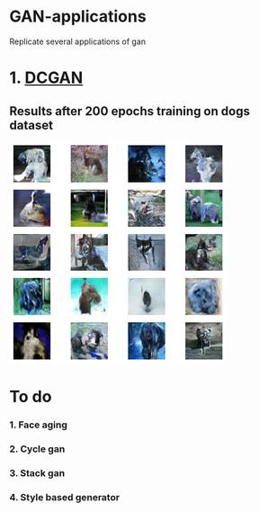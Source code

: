 # GAN-applications
Replicate several applications of gan 

# 1. [DCGAN](https://github.com/sanchit2843/GAN-applications/tree/master/DCGAN)
## Results after 200 epochs training on dogs dataset
![](https://github.com/sanchit2843/GAN-applications/blob/master/DCGAN/results/generated.png)

# To do 
### 1. Face aging 
### 2. Cycle gan
### 3. Stack gan
### 4. Style based generator
